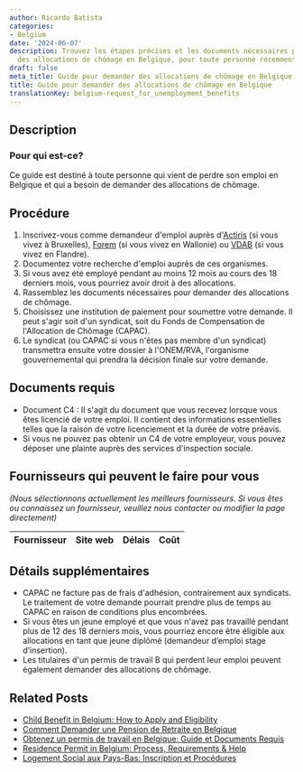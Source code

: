 ```yaml
---
author: Ricardo Batista
categories:
- Belgium
date: '2024-06-07'
description: Trouvez les étapes précises et les documents nécessaires pour demander
  des allocations de chômage en Belgique, pour toute personne récemment sans emploi.
draft: false
meta_title: Guide pour demander des allocations de chômage en Belgique
title: Guide pour demander des allocations de chômage en Belgique
translationKey: belgium-request_for_unemployment_benefits
---
```


## Description
### Pour qui est-ce?
Ce guide est destiné à toute personne qui vient de perdre son emploi en Belgique et qui a besoin de demander des allocations de chômage.

## Procédure
1. Inscrivez-vous comme demandeur d'emploi auprès d'[Actiris](https://www.actiris.brussels/en) (si vous vivez à Bruxelles), [Forem](https://www.leforem.be/) (si vous vivez en Wallonie) ou [VDAB](https://www.vdab.be/english) (si vous vivez en Flandre).
2. Documentez votre recherche d'emploi auprès de ces organismes.
3. Si vous avez été employé pendant au moins 12 mois au cours des 18 derniers mois, vous pourriez avoir droit à des allocations.
4. Rassemblez les documents nécessaires pour demander des allocations de chômage.
5. Choisissez une institution de paiement pour soumettre votre demande. Il peut s'agir soit d'un syndicat, soit du Fonds de Compensation de l'Allocation de Chômage (CAPAC).
6. Le syndicat (ou CAPAC si vous n'êtes pas membre d'un syndicat) transmettra ensuite votre dossier à l'ONEM/RVA, l'organisme gouvernemental qui prendra la décision finale sur votre demande.

## Documents requis
- Document C4 : Il s'agit du document que vous recevez lorsque vous êtes licencié de votre emploi. Il contient des informations essentielles telles que la raison de votre licenciement et la durée de votre préavis.
- Si vous ne pouvez pas obtenir un C4 de votre employeur, vous pouvez déposer une plainte auprès des services d'inspection sociale.

## Fournisseurs qui peuvent le faire pour vous

_(Nous sélectionnons actuellement les meilleurs fournisseurs. Si vous êtes ou connaissez un fournisseur, veuillez nous contacter ou modifier la page directement)_

| Fournisseur     |     Site web    |     Délais       |       Coût       |
| :-------------: | :-------------: |  :-------------: | :-------------: |

## Détails supplémentaires
- CAPAC ne facture pas de frais d'adhésion, contrairement aux syndicats. Le traitement de votre demande pourrait prendre plus de temps au CAPAC en raison de conditions plus encombrées.
- Si vous êtes un jeune employé et que vous n'avez pas travaillé pendant plus de 12 des 18 derniers mois, vous pourriez encore être éligible aux allocations en tant que jeune diplômé (demandeur d’emploi stage d’insertion).
- Les titulaires d'un permis de travail B qui perdent leur emploi peuvent également demander des allocations de chômage.


## Related Posts

- [Child Benefit in Belgium: How to Apply and Eligibility](https://tramitit.com/fr/guides/belgium/demande_dallocations_familiales/)
- [Comment Demander une Pension de Retraite en Belgique](https://tramitit.com/fr/guides/belgium/demande_de_pension/)
- [Obtenez un permis de travail en Belgique: Guide et Documents Requis](https://tramitit.com/fr/guides/belgium/demande_de_permis_de_travail/)
- [Residence Permit in Belgium: Process, Requirements & Help](https://tramitit.com/fr/guides/belgium/demande_de_titre_de_sejour/)
- [Logement Social aux Pays-Bas: Inscription et Procédures](https://tramitit.com/fr/guides/belgium/demande_de_logement_social/)